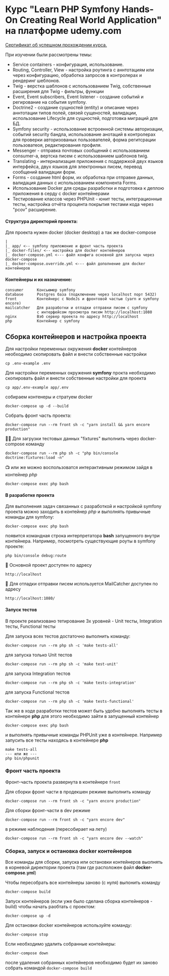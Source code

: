 # Курс "Learn PHP Symfony Hands-On Creating Real World Application" на платформе udemy.com

[Сертификат об успешном прохождении курса.](https://www.udemy.com/certificate/UC-bdc0458e-d782-472a-844f-ff9b6fe794fb/)

При изучении были рассмотрены темы:
* Service containers - конфигурация, использование.
* Routing, Controller, View - настройка роутинга с аннтотациям или через конфигурацию, обработка запросов в контролерах и рендеринг шеблонов.
* Twig - верстка шаблонов с использованием Twig, собственные расширения для Twig - фильтры, функции
* Event, Event subscribers, Event listener - создание событий и регирование на события symfony.
* Doctrine2 - создание сущностей (entity) и описание через аннтотации типов полей, связей сущеностей, валидации, использование Lifecycle для сущностей, подготовка миграций для БД.
* Symfony security - использование встроенной системы авторизации, событий security бандла, использование анотаций в контролерах для проверки авторизованых пользователей, форма регитсрации пользоватеоя, редактирования профиля.
* Messenger - oтправка почтовых сообщений с использованием consumer-а, вертска писем с использованием шаблонов twig.
* Translating - интернализация приложения с поддержкой двух языков интерфейса, двух языков для электронных писем, перевод сообщений валидации форм.
* Forms - создание html форм, их обработка при отправке данных, валидация данных с использованием компонента Forms.
* Использование Docker для среды разработки и подготовка к деплою приложения в серду с docker контейнерами
* Тестирование классов через PHPUnit - юнит тесты, интеграционные тесты, настройка отчёта  процента покрытия тестами кода через "pcov" расширение.


#### Структура директорий проекта:

Для проекта нужен docker (docker desktop) а так же docker-compose

````
|
|_ app/ <-- symfony приложение и фронт часть проекта
|_ docker-files/ <-- настройка для docker контейнеров
|_ docker-compose.yml <--- файл конфига основной для запуска через docker-compose
|_ docker-compose.override.yml <--- файл дополнение для docker контейнеров
````

#### Контейнеры и их назначение:

````
consumer      Консьюмер symfony
database      Postgres база (подключение через localhost порт 5432)
front         Контейнерс с NodeJs и фронтовой частью (yarn и symfony encore)
mailcatcher   Для разработки и отладки отправки писем с symfony
              с интерфейсом просмотра писем http://localhost:1080
nginx         Вэб сервер проекта по адресу http://localhost
php           Контейнер с symfony
````

## Сборка контейнеров и настройка проекта

Для настройки переменных окружения **docker** контейнеров необходимо скопировать файл и внести собственные настройки

```shell
cp .env-example .env
```

Для настройки переменных окружения **symfony** прокта необходимо скопировать файл и внести собственные настройки для
проекта

```shell
cp app/.env-example app/.env
```

собираем контенеры и стратуем docker
```shell
docker-compose up -d --build
```
Собрать фронт часть проекта:
```shell
docker-compose run --rm front sh -c "yarn install && yarn encore production"
```

🏃🏻 Для загрузки тестовых данных "fixtures" выполнить через docker-compose команду
```shell
docker-compose run --rm php sh -c "php bin/console doctrine:fixtures:load -n"
```
📺 или же можно воспользоватся интерактивным режимом зайдя в контейнер _php_
```shell
docker-compose exec php bash
```

#### В разработке проекта

Для выполнения задач связанных с разработкой и настройкой symfony проекта можно заходить в контейнер _php_
и выполнять привычные команды для symfony:

```shell
docker-compose exec php bash
```

появится командная строка интерпретатора **bash** запущенного внутри контейнера. Например, посмотреть существующие роуты
в symfony проекте:

```shell
php bin/console debug:route
```

🚀 Основной проект доступен по адресу

```
http://localhost
```

📧 Для отладки отправки писем используется MailCatcher доступен по адресу

```
http://localhost:1080/
```

#### Запуск тестов

В проекте реализовано тетирование 3х уровней - Unit тесты, Integration тесты, Functional тесты

Для запуска всех тестов достаточно выполнить команду:

```shell
docker-compose run --rm php sh -c 'make tests-all'
```

для запуска только Unit тестов

```shell
docker-compose run --rm php sh -c 'make test-unit'
```

для запуска Integration тестов

```shell
docker-compose run --rm php sh -c 'make tests-integration'
```

для запуска Functional тестов

```shell
docker-compose run --rm php sh -c 'make tests-functional'
```

Так же в ходе разработки тестов может быть удобно выполнять тесты в контейнере **php**
для этого необходимо зайти в запущенный контейнер

```shell
docker-compose exec php bash
```

и выполнять привычные команды PHPUnit уже в контейнере. Например запусить все тесты находясь в контейнере **php**

```shell
make tests-all
--- или же ---
php bin/phpunit
```

### Фронт часть проекта

Фронт-часть проекта развернута в контейнере `front`

Для сборки фронт части в продекшен режиме выполнить команду

```shell
docker-compose run --rm front sh -c "yarn encore production"
```

Для сборки фронт-части в dev режиме

```shell
docker-compose run --rm front sh -c "yarn encore dev"
```
в режиме наблюдения (пересобирает на лету)
```shell
docker-compose run --rm front sh -c "yarn encore dev --watch"
```
### Сборка, запуск и остановка docker контейнеров
Все команды для сборки, запуска или остановки контейнеров выопнять в корневой директории проекта (там где расположен файл **docker-compose.yml**)

Чтобы пересобрать все контейнеры заново (с нуля) выпонить команду
```shell
docker-compose build
```
Запуск контейнеров (если уже было сделана сборка контейнеров - build) чтобы начать раобтать с проектом:
```shell
docker-compose up -d
```
Для остановки docker контейнеров используйте команду:
```shell
docker-compose stop
```
Если необходимо удалить собранные контейнеры:
```shell
docker-compose down
```
после удаления собранных контейнеров необходимо будет их заново собрать командой `docker-compose build`
